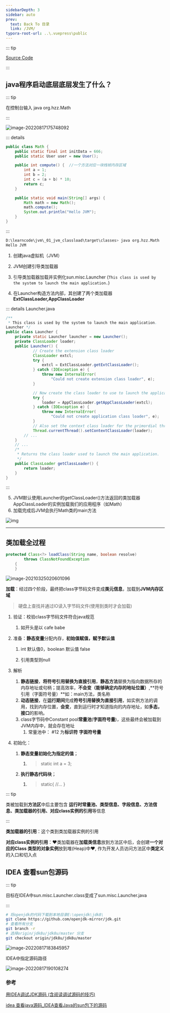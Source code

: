 ```yaml
---
sidebarDepth: 3
sidebar: auto
prev:
  text: Back To 目录
  link: /JVM/
typora-root-url: ..\.vuepress\public
---
```




::: tip

[Source Code](https://github.com/Q10Viking/learncode/tree/main/jvm/_01_jvm_classload)

:::

## java程序启动底层底层发生了什么？

::: tip

在控制台输入 java org.hzz.Math

:::

![image-20220817175748092](/images/jvm/image-20220817175748092.png)

::: details

```java
public class Math {
    public static final int initData = 666;
    public static User user = new User();

    public int compute() {  //一个方法对应一块栈帧内存区域
        int a = 1;
        int b = 2;
        int c = (a + b) * 10;
        return c;
    }

    public static void main(String[] args) {
        Math math = new Math();
        math.compute();
        System.out.println("Hello JVM");
    }
}
```

:::

```sh
D:\learncode\jvm\_01_jvm_classload\target\classes> java org.hzz.Math
Hello JVM
```

1. 创建java虚拟机（JVM）

2. JVM创建引导类加载器

3. 引导类加载器加载并实例化sun.misc.Launcher  (`This class is used by the system to launch the main application.`)

4. 在Launcher构造方法内部，其创建了两个类加载器**ExtClassLoader,AppClassLoader**

::: details Launcher.java

   ```java
   /**
    * This class is used by the system to launch the main application.
   Launcher */
   public class Launcher {
       private static Launcher launcher = new Launcher();
       private ClassLoader loader;
       public Launcher() {
               // Create the extension class loader
               ClassLoader extcl;
               try {
                   extcl = ExtClassLoader.getExtClassLoader();
               } catch (IOException e) {
                   throw new InternalError(
                       "Could not create extension class loader", e);
               }
   
               // Now create the class loader to use to launch the application
               try {
                   loader = AppClassLoader.getAppClassLoader(extcl);
               } catch (IOException e) {
                   throw new InternalError(
                       "Could not create application class loader", e);
               }
               // Also set the context class loader for the primordial thread.
               Thread.currentThread().setContextClassLoader(loader);
           // ... 
       }
       // ...
       /*
        * Returns the class loader used to launch the main application.
        */
       public ClassLoader getClassLoader() {
           return loader;
       }
   }
   ```
:::

5. JVM默认使用Launcher的getClassLoader()方法返回的类加载器AppClassLoader的实例加载我们的应用程序（如Math）
6. 加载完成后JVM会执行Math类的main方法

![img](/images/jvm/102280)



----------



## 类加载全过程

```java
protected Class<?> loadClass(String name, boolean resolve)
        throws ClassNotFoundException
    {
    }
```

![image-20210325020601096](/images/jvm/image-20210325020601096.png)



**加载**：经过四个阶段，最终把class字节码文件变成**类元信息**，加载到**JVM内存区域**

> 硬盘上查找并通过IO读入字节码文件(使用到类时才会加载)

1. 验证：校验class字节码文件符合java规范

   1. 如开头是以 cafe babe

2. 准备：**静态变量**分配内存，**初始值赋值，赋予默认值**

   1. int 默认值0，boolean 默认值 false

   2. 引用类型则null

3. 解析

   1. **静态链接**，**将符号引用替换为直接引用**，**静态方法**替换为指向数据所存的内存地址或句柄；提高效率，**不会变（能够确定内存的地址位置）**,**符号引用（字面符号量）**如：main方法，类名称
   2. **动态链接**，在**运行期间**完成**符号引用替换为直接引用**，如实例方法的调用，找到内存位置，**会变**，直到运行时才知道指向的内存地址，如**多态，接口**的影响。
   3. class字节码中Constant pool**常量池**(**字面符号量**)，这些最终会被加载到 JVM内存中，就会存在地址
      1. 常量池中： #12 为**标识符**  **字面符号量**

4. 初始化： 

   1. **静态变量初始化为指定的值**；

      1. > static int a = 3;

   2. **执行静态代码块**；

      1. > static{ //... }

::: tip

类被加载到**方法区**中后主要包含 **运行时常量池、类型信息、字段信息、方法信息、类加载器的引用、对应class实例的引用**等信息

:::

**类加载器的引用**：这个类到类加载器实例的引用

**对应class实例的引用**：❤️类加载器在**加载类信息**放到方法区中后，会创建**一个对应的Class 类型的对象实例**放到堆(Heap)中❤️, 作为开发人员访问方法区中**类定义**的入口和切入点





## IDEA 查看sun包源码

::: tip

目标在IDEA中sun.misc.Launcher.class变成了sun.misc.Launcher.java

:::

```sh
# 将openjdk的代码下载到本地目录E:\openjdk\jdk8\
git clone https://github.com/openjdk-mirror/jdk.git
# 查看所有分支
git branch -r
# 选择origin/jdk8u/jdk8u/master 分支
git checkout origin/jdk8u/jdk8u/master
```

![image-20220817183845957](/images/jvm/image-20220817183845957.png)

IDEA中指定源码路径

![image-20220817190108274](/images/jvm/image-20220817190108274.png)



### 参考

[用IDEA调试JDK源码 (含阅读调试源码的技巧)](https://blog.csdn.net/qq_42322103/article/details/104369824?utm_medium=distribute.pc_relevant.none-task-blog-2~default~baidujs_baidulandingword~default-1-104369824-blog-123503216.t5_layer_targeting_s_randoms&spm=1001.2101.3001.4242.2&utm_relevant_index=4)

[idea 查看java源码_IDEA查看Java的sun包下的源码](https://blog.csdn.net/weixin_34779181/article/details/114514893)

